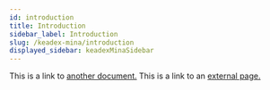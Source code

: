 ```yaml
---
id: introduction
title: Introduction
sidebar_label: Introduction
slug: /keadex-mina/introduction
displayed_sidebar: keadexMinaSidebar
---
```


This is a link to [another document.](doc3.md) This is a link to an [external page.](http://www.example.com/)
